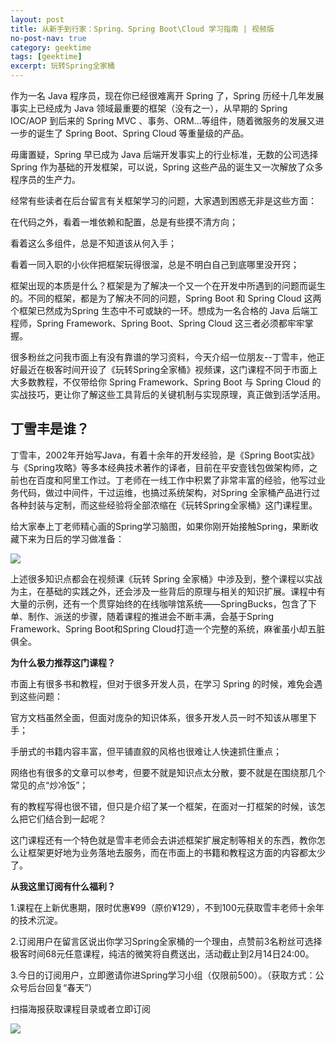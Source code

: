 ```yaml
---
layout: post
title: 从新手到行家：Spring、Spring Boot\Cloud 学习指南 | 视频版
no-post-nav: true
category: geektime
tags: [geektime]
excerpt: 玩转Spring全家桶
---
```


作为一名 Java 程序员，现在你已经很难离开 Spring 了，Spring 历经十几年发展事实上已经成为 Java 领域最重要的框架（没有之一），从早期的 Spring IOC/AOP 到后来的 Spring MVC 、事务、ORM...等组件，随着微服务的发展又进一步的诞生了 Spring Boot、Spring Cloud 等重量级的产品。

毋庸置疑，Spring 早已成为 Java 后端开发事实上的行业标准，无数的公司选择 Spring 作为基础的开发框架，可以说，Spring 这些产品的诞生又一次解放了众多程序员的生产力。

经常有些读者在后台留言有关框架学习的问题，大家遇到困惑无非是这些方面：

在代码之外，看着一堆依赖和配置，总是有些摸不清方向；

看着这么多组件，总是不知道该从何入手；

看着一同入职的小伙伴把框架玩得很溜，总是不明白自己到底哪里没开窍；

框架出现的本质是什么？框架是为了解决一个又一个在开发中所遇到的问题而诞生的。不同的框架，都是为了解决不同的问题，Spring Boot 和 Spring Cloud 这两个框架已然成为Spring 生态中不可或缺的一环。想成为一名合格的 Java 后端工程师，Spring Framework、Spring Boot、Spring Cloud 这三者必须都牢牢掌握。

很多粉丝之问我市面上有没有靠谱的学习资料，今天介绍一位朋友--丁雪丰，他正好最近在极客时间开设了《玩转Spring全家桶》视频课，这门课程不同于市面上大多数教程，不仅带给你 Spring Framework、Spring Boot 与 Spring Cloud 的实战技巧，更让你了解这些工具背后的关键机制与实现原理，真正做到活学活用。

## 丁雪丰是谁？

丁雪丰，2002年开始写Java，有着十余年的开发经验，是《Spring Boot实战》与《Spring攻略》等多本经典技术著作的译者，目前在平安壹钱包做架构师，之前也在百度和阿里工作过。丁老师在一线工作中积累了非常丰富的经验，他写过业务代码，做过中间件，干过运维，也搞过系统架构，对Spring 全家桶产品进行过各种封装与定制，而这些经验将全部浓缩在《玩转Spring全家桶》这门课程里。

给大家奉上丁老师精心画的Spring学习脑图，如果你刚开始接触Spring，果断收藏下来为日后的学习做准备：

![](/assets/images/2019/geektime/spring1.jpg)


上述很多知识点都会在视频课《玩转 Spring 全家桶》中涉及到，整个课程以实战为主，在基础的实践之外，还会涉及一些背后的原理与相关的知识扩展。课程中有大量的示例，还有一个贯穿始终的在线咖啡馆系统——SpringBucks，包含了下单、制作、派送的步骤，随着课程的推进会不断丰满，会基于Spring Framework、Spring Boot和Spring Cloud打造一个完整的系统，麻雀虽小却五脏俱全。

**为什么极力推荐这门课程？**

市面上有很多书和教程，但对于很多开发人员，在学习 Spring 的时候，难免会遇到这些问题：

官方文档虽然全面，但面对庞杂的知识体系，很多开发人员一时不知该从哪里下手；

手册式的书籍内容丰富，但平铺直叙的风格也很难让人快速抓住重点；

网络也有很多的文章可以参考，但要不就是知识点太分散，要不就是在围绕那几个常见的点“炒冷饭”；

有的教程写得也很不错，但只是介绍了某一个框架，在面对一打框架的时候，该怎么把它们结合到一起呢？

这门课程还有一个特色就是雪丰老师会去讲述框架扩展定制等相关的东西，教你怎么让框架更好地为业务落地去服务，而在市面上的书籍和教程这方面的内容都太少了。

**从我这里订阅有什么福利？**

1.课程在上新优惠期，限时优惠¥99（原价¥129），不到100元获取雪丰老师十余年的技术沉淀。

2.订阅用户在留言区说出你学习Spring全家桶的一个理由，点赞前3名粉丝可选择极客时间68元任意课程，纯洁的微笑将自费送出，活动截止到2月14日24:00。

3.今日的订阅用户，立即邀请你进Spring学习小组（仅限前500）。（获取方式：公众号后台回复“春天”）

扫描海报获取课程目录或者立即订阅

![](/assets/images/2019/geektime/spring.jpg)
